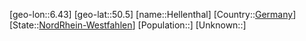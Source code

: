 ﻿---
location: [50.5,6.43]
type: City
tags:
- geo/City


SpocWebEntityId: 30874
isDeleted: false
confidential: public

---
[geo-lon::6.43]
[geo-lat::50.5]
[name::Hellenthal]
[Country::[Germany](geo/Continent/Europe/Germany.md)]
[State::[NordRhein-Westfahlen](NordRhein-Westfahlen)]
[Population::]
[Unknown::]

